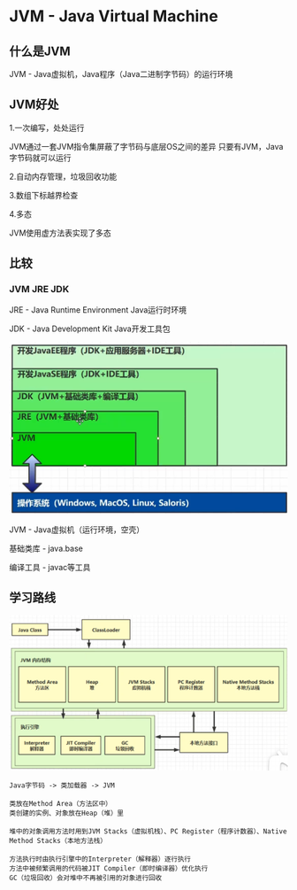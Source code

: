 # JVM - Java Virtual Machine

## 什么是JVM
  JVM - Java虚拟机，Java程序（Java二进制字节码）的运行环境
## JVM好处
  1.一次编写，处处运行 
  
   JVM通过一套JVM指令集屏蔽了字节码与底层OS之间的差异 只要有JVM，Java字节码就可以运行

  2.自动内存管理，垃圾回收功能

  3.数组下标越界检查

  4.多态

   JVM使用虚方法表实现了多态

## 比较

### JVM JRE JDK

JRE - Java Runtime Environment Java运行时环境

JDK - Java Development Kit Java开发工具包

![avatar](/Pictures/jvm_jre_jdk.png)

JVM - Java虚拟机（运行环境，空壳）

基础类库 - java.base

编译工具 - javac等工具

## 学习路线

![avatar](/Pictures/学习路线.png)

    Java字节码 -> 类加载器 -> JVM
    
    类放在Method Area（方法区中）
    类创建的实例、对象放在Heap（堆）里
    
    堆中的对象调用方法时用到JVM Stacks（虚拟机栈）、PC Register（程序计数器）、Native Method Stacks（本地方法栈）

    方法执行时由执行引擎中的Interpreter（解释器）逐行执行
    方法中被频繁调用的代码被JIT Compiler（即时编译器）优化执行
    GC（垃圾回收）会对堆中不再被引用的对象进行回收

